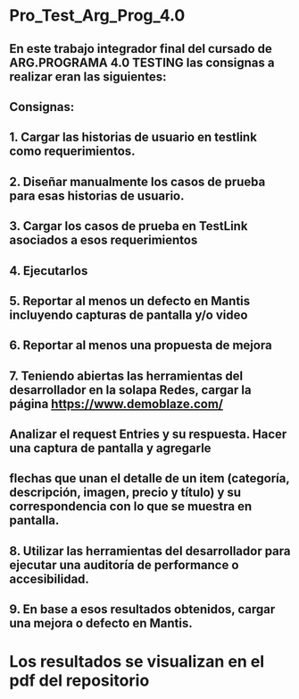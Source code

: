 # Pro_Test_Arg_Prog_4.0

## En este trabajo integrador final del cursado de ARG.PROGRAMA 4.0 TESTING las consignas a realizar eran las siguientes:
## Consignas:
## 1. Cargar las historias de usuario en testlink como requerimientos.
## 2. Diseñar manualmente los casos de prueba para esas historias de usuario.
## 3. Cargar los casos de prueba en TestLink asociados a esos requerimientos
## 4. Ejecutarlos
## 5. Reportar al menos un defecto en Mantis incluyendo capturas de pantalla y/o video
## 6. Reportar al menos una propuesta de mejora
## 7. Teniendo abiertas las herramientas del desarrollador en la solapa Redes, cargar la página https://www.demoblaze.com/
## Analizar el request Entries y su respuesta. Hacer una captura de pantalla y agregarle
## flechas que unan el detalle de un item (categoría, descripción, imagen, precio y título) y su correspondencia con lo que se muestra en pantalla.
## 8. Utilizar las herramientas del desarrollador para ejecutar una auditoría de performance o accesibilidad.
## 9. En base a esos resultados obtenidos, cargar una mejora o defecto en Mantis.

# Los resultados se visualizan en el pdf del repositorio
